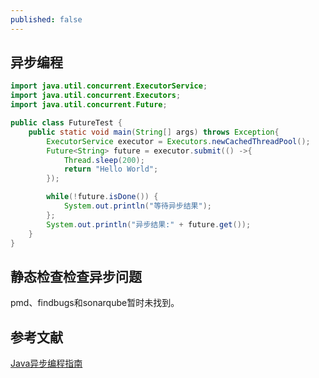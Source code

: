 ```yaml
---
published: false
---
```

## 异步编程
```java
import java.util.concurrent.ExecutorService;
import java.util.concurrent.Executors;
import java.util.concurrent.Future;

public class FutureTest {
    public static void main(String[] args) throws Exception{
        ExecutorService executor = Executors.newCachedThreadPool();
        Future<String> future = executor.submit(() ->{
            Thread.sleep(200);
            return "Hello World";
        });

        while(!future.isDone()) {
            System.out.println("等待异步结果");
        };
        System.out.println("异步结果:" + future.get());
    }
}
```

## 静态检查检查异步问题
pmd、findbugs和sonarqube暂时未找到。

## 参考文献
[Java异步编程指南](https://segmentfault.com/a/1190000038204648)
